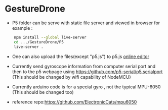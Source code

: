 # GestureDrone

- P5 folder can be serve with static file server and viewed in browser
  for example :

```bash
	npm install --global live-server
	cd .../GestureDrone/P5 
	live-server .
```
- One can also upload the files(except "p5.js") to p5.js [online editor](https://editor.p5js.org/)

- Currently send gyroscope information from computer serial port and then to the p5 webpage using
https://github.com/p5-serial/p5.serialport
  (This should be changed by wifi capability of NodeMCU)

- Currently arduino code is for a special gyro , not the typical MPU-6050
  (This should be changed too)

- reference repo:https://github.com/ElectronicCats/mpu6050
